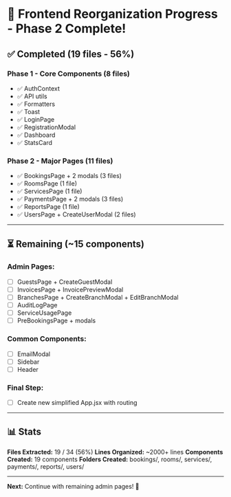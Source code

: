 # 🚀 Frontend Reorganization Progress - Phase 2 Complete!

## ✅ Completed (19 files - 56%)

### Phase 1 - Core Components (8 files)
- ✅ AuthContext
- ✅ API utils
- ✅ Formatters
- ✅ Toast
- ✅ LoginPage
- ✅ RegistrationModal
- ✅ Dashboard
- ✅ StatsCard

### Phase 2 - Major Pages (11 files)
- ✅ BookingsPage + 2 modals (3 files)
- ✅ RoomsPage (1 file)
- ✅ ServicesPage (1 file)
- ✅ PaymentsPage + 2 modals (3 files)
- ✅ ReportsPage (1 file)
- ✅ UsersPage + CreateUserModal (2 files)

---

## ⏳ Remaining (~15 components)

### Admin Pages:
- [ ] GuestsPage + CreateGuestModal
- [ ] InvoicesPage + InvoicePreviewModal  
- [ ] BranchesPage + CreateBranchModal + EditBranchModal
- [ ] AuditLogPage
- [ ] ServiceUsagePage
- [ ] PreBookingsPage + modals

### Common Components:
- [ ] EmailModal
- [ ] Sidebar
- [ ] Header

### Final Step:
- [ ] Create new simplified App.jsx with routing

---

## 📊 Stats

**Files Extracted:** 19 / 34 (56%)
**Lines Organized:** ~2000+ lines
**Components Created:** 19 components
**Folders Created:** bookings/, rooms/, services/, payments/, reports/, users/

---

**Next:** Continue with remaining admin pages! 🎯
